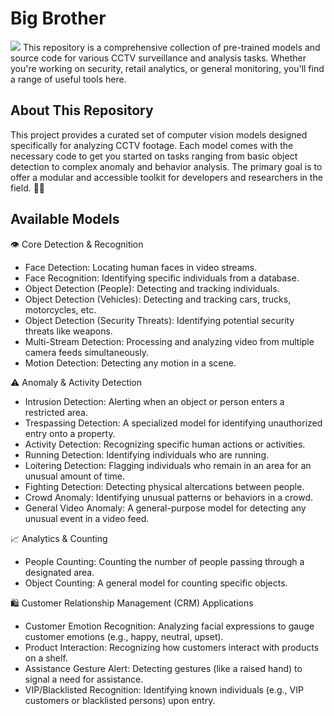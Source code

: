 # Big Brother
<img src="https://cdn.wallpapersafari.com/72/68/6uzcWj.jpg">
This repository is a comprehensive collection of pre-trained models and source code for various CCTV surveillance and analysis tasks. Whether you're working on security, retail analytics, or general monitoring, you'll find a range of useful tools here.

## About This Repository
This project provides a curated set of computer vision models designed specifically for analyzing CCTV footage. Each model comes with the necessary code to get you started on tasks ranging from basic object detection to complex anomaly and behavior analysis. The primary goal is to offer a modular and accessible toolkit for developers and researchers in the field. 🧑‍💻

## Available Models
👁️ Core Detection & Recognition
- Face Detection: Locating human faces in video streams.
- Face Recognition: Identifying specific individuals from a database.
- Object Detection (People): Detecting and tracking individuals.
- Object Detection (Vehicles): Detecting and tracking cars, trucks, motorcycles, etc.
- Object Detection (Security Threats): Identifying potential security threats like weapons.
- Multi-Stream Detection: Processing and analyzing video from multiple camera feeds simultaneously.
- Motion Detection: Detecting any motion in a scene.

⚠️ Anomaly & Activity Detection
- Intrusion Detection: Alerting when an object or person enters a restricted area.
- Trespassing Detection: A specialized model for identifying unauthorized entry onto a property.
- Activity Detection: Recognizing specific human actions or activities.
- Running Detection: Identifying individuals who are running.
- Loitering Detection: Flagging individuals who remain in an area for an unusual amount of time.
- Fighting Detection: Detecting physical altercations between people.
- Crowd Anomaly: Identifying unusual patterns or behaviors in a crowd.
- General Video Anomaly: A general-purpose model for detecting any unusual event in a video feed.

📈 Analytics & Counting
- People Counting: Counting the number of people passing through a designated area.
- Object Counting: A general model for counting specific objects.

🛍️ Customer Relationship Management (CRM) Applications
- Customer Emotion Recognition: Analyzing facial expressions to gauge customer emotions (e.g., happy, neutral, upset).
- Product Interaction: Recognizing how customers interact with products on a shelf.
- Assistance Gesture Alert: Detecting gestures (like a raised hand) to signal a need for assistance.
- VIP/Blacklisted Recognition: Identifying known individuals (e.g., VIP customers or blacklisted persons) upon entry.
